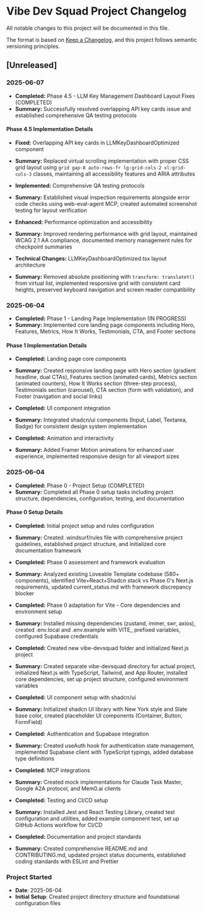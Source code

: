 # Vibe Dev Squad Project Changelog

All notable changes to this project will be documented in this file.

The format is based on [Keep a Changelog](https://keepachangelog.com/en/1.0.0/),
and this project follows semantic versioning principles.

## [Unreleased]

### 2025-06-07

- **Completed:** Phase 4.5 - LLM Key Management Dashboard Layout Fixes (COMPLETED)
- **Summary:** Successfully resolved overlapping API key cards issue and established comprehensive QA testing protocols

#### Phase 4.5 Implementation Details
- **Fixed:** Overlapping API key cards in LLMKeyDashboardOptimized component
- **Summary:** Replaced virtual scrolling implementation with proper CSS grid layout using `grid gap-8 auto-rows-fr lg:grid-cols-2 xl:grid-cols-3` classes, maintaining all accessibility features and ARIA attributes

- **Implemented:** Comprehensive QA testing protocols
- **Summary:** Established visual inspection requirements alongside error code checks using web-eval-agent MCP, created automated screenshot testing for layout verification

- **Enhanced:** Performance optimization and accessibility
- **Summary:** Improved rendering performance with grid layout, maintained WCAG 2.1 AA compliance, documented memory management rules for checkpoint summaries

- **Technical Changes:** LLMKeyDashboardOptimized.tsx layout architecture
- **Summary:** Removed absolute positioning with `transform: translateY()` from virtual list, implemented responsive grid with consistent card heights, preserved keyboard navigation and screen reader compatibility

### 2025-06-04

- **Completed:** Phase 1 - Landing Page Implementation (IN PROGRESS)
- **Summary:** Implemented core landing page components including Hero, Features, Metrics, How It Works, Testimonials, CTA, and Footer sections

#### Phase 1 Implementation Details
- **Completed:** Landing page core components
- **Summary:** Created responsive landing page with Hero section (gradient headline, dual CTAs), Features section (animated cards), Metrics section (animated counters), How It Works section (three-step process), Testimonials section (carousel), CTA section (form with validation), and Footer (navigation and social links)

- **Completed:** UI component integration
- **Summary:** Integrated shadcn/ui components (Input, Label, Textarea, Badge) for consistent design system implementation

- **Completed:** Animation and interactivity
- **Summary:** Added Framer Motion animations for enhanced user experience, implemented responsive design for all viewport sizes

### 2025-06-04
- **Completed:** Phase 0 - Project Setup (COMPLETED)
- **Summary:** Completed all Phase 0 setup tasks including project structure, dependencies, configuration, testing, and documentation

#### Phase 0 Setup Details
- **Completed:** Initial project setup and rules configuration
- **Summary:** Created .windsurf/rules file with comprehensive project guidelines, established project structure, and initialized core documentation framework

- **Completed:** Phase 0 assessment and framework evaluation
- **Summary:** Analyzed existing Loveable Template codebase (580+ components), identified Vite+React+Shadcn stack vs Phase 0's Next.js requirements, updated current_status.md with framework discrepancy blocker

- **Completed:** Phase 0 adaptation for Vite - Core dependencies and environment setup
- **Summary:** Installed missing dependencies (zustand, immer, swr, axios), created .env.local and .env.example with VITE_ prefixed variables, configured Supabase credentials

- **Completed:** Created new vibe-devsquad folder and initialized Next.js project
- **Summary:** Created separate vibe-devsquad directory for actual project, initialized Next.js with TypeScript, Tailwind, and App Router, installed core dependencies, set up project structure, configured environment variables

- **Completed:** UI component setup with shadcn/ui
- **Summary:** Initialized shadcn UI library with New York style and Slate base color, created placeholder UI components (Container, Button, FormField)

- **Completed:** Authentication and Supabase integration
- **Summary:** Created useAuth hook for authentication state management, implemented Supabase client with TypeScript typings, added database type definitions

- **Completed:** MCP integrations
- **Summary:** Created mock implementations for Claude Task Master, Google A2A protocol, and Mem0.ai clients

- **Completed:** Testing and CI/CD setup
- **Summary:** Installed Jest and React Testing Library, created test configuration and utilities, added example component test, set up GitHub Actions workflow for CI/CD

- **Completed:** Documentation and project standards
- **Summary:** Created comprehensive README.md and CONTRIBUTING.md, updated project status documents, established coding standards with ESLint and Prettier

### Project Started
- **Date**: 2025-06-04
- **Initial Setup**: Created project directory structure and foundational configuration files
